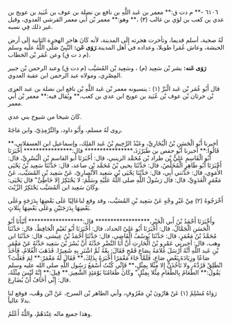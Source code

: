 ٦١٠٦ -** م دت ق:** معمر بن عَبد اللَّهِ بن نافع بن نضلة بن عوف بن عُبَيد بن عويج بن عدي بن كعب بن لؤي بن غالب (٣) ،** وهو:** معمر بْن أَبي معمر القرشي العدوي، وقيل غير ذلك فِي نسبه.

لَهُ صحبة، أسلم قديما، وتأخرت هجرته إِلَى المدينة، لأنه كَانَ هاجر الهجرة الثانية إِلَى أرض الحبشة، وعاش عُمَرا طويلا، وعداده في أهل المدينة.**رَوَى عَن:** النَّبِيّ صَلَّى اللَّهُ عليه وسلم (م د ت ق) وعن عُمَر بْن الخطاب.

**رَوَى عَنه:** بشر بْن سَعِيد (م) ، وسَعِيد بْن المُسَيَّب (م دت ق) وعبد الرحمن بْن جبير المِصْرِي، ومولاه عبد الرحمن ابن عقبة العدوي.

قال أَبُو عُمَر بْن عَبد الْبَرِّ (١) : ينسبونه معمر بْن عَبد اللَّهِ بْن نافع ابن نضلة بن عبد العزى بْن حرثان بْن عوف بْن عُبَيد بن عويج ابن عدي بن كعب،** ويُقال فيه:** معمر بْن أَبي معمر.

كَانَ شيخا من شيوخ بني عدي.

روى لَهُ مسلم، وأَبُو داود، والتِّرْمِذِيّ، وابن مَاجَهْ.

أخبرنا أَبُو الْحَسَنِ بْنُ الْبُخَارِيِّ، وعَبْدُ الرَّحِيمِ بْنُ عَبد المَلِك، وإسماعيل ابن العسقلاني،** قَالُوا:** أخبرنا أَبُو حفص بن طَبَرْزَذَ،**************** قال:**************** أَخْبَرَنَا أَبُو الْقَاسِمِ عَلِيُّ بْن طراد بْن مُحَمَّد الزينبي، قال: أَخْبَرَنَا أبو القاسم بْن الْبُسْرِيِّ، قال: أَخْبَرَنَا أَبُو طَاهِرٍ الْمُخَلِّصُ، قال: حَدَّثَنَا يحيى بْنُ مُحَمَّد بْن صاعد، قال: حَدَّثَنَا سَعِيد بْنُ يَحْيَى الأُمَوِي، قال: حَدَّثني أَبِي، قال: حَدَّثَنَا يَحْيَى بْن سَعِيد الأَنْصارِيّ، عَنْ سَعِيد بْنِ المُسَيَّب، عَنْ مَعْمَرٍ الْعَدَوِيِّ، قال: قال رَسُولُ اللَّهِ صلى اللَّهُ عَلَيْهِ وسَلَّمَ: لا يَحْتَكِرُ إِلا خَاطِئٌ" قال يَحْيَى: وكَانَ سَعِيد ابن المُسَيَّب يَحْتَكِرُ الزَّيْتَ.

أَخْرَجُوهُ (٢) مِنْ غَيْرِ وجْهٍ عَنْ سَعِيد بْنِ المُسَيَّب، وقد وقع لناعَالِيًا عَلَى بَعْضِهَا بِدَرَجَةٍ وعَلَى بَعْضِهَا بِدَرَجَتَيْنِ وعَلَى بَعْضِهَا بِثَلاثٍ.

وأَخْبَرَنَا أَحْمَدُ بْنُ أَبي الْخَيْرِ،****************** قال:****************** أَنْبَأَنَا أَبُو الْحَسَنِ الْجَمَّالُ، قال: أَخْبَرَنَا أَبُو عَلِيّ الحداد، قال: أَخْبَرَنَا أَبُو نُعَيْمٍ الْحَافِظُ، قال: حَدَّثَنَا مُحَمَّدُ بْنُ مَعْمَرٍ، قال: حَدَّثَنَا يُوسُفُ الْقَاضِي، قال: حَدَّثَنَا أَحْمَدُ بْنُ عِيسَى، قال: حَدَّثَنَا ابن وهب، قال: أخبرني عَمْرو بْنُ الْحَارِثِ أَنَّ أَبَا النَّضْرِ حَدَّثَهُ أَنَّ بُسْرَ بْنَ سَعِيد حَدَّثَهُ عَنْ مَعْمَرِ بْنِ عَبد اللَّهِ أَنَّهُ أَرْسَلَ غُلامَهُ بِصَاعٍ قَمْحٍ فَقَالَ: بِعْهُ ثُمَّ اشْتَرِ بِهِ شَعِيرًا. فَذَهَبَ الْغُلامُ، فَأَخَذَ صَاعًا وزِيَادَةَ بَعْضِ صَاعٍ، فَلَمَّا جَاءَ مَعْمَرًا أَخْبَرَهُ بِذَلِكَ،** فَقَالَ لَهُ مَعْمَرٌ:** لِمَ فَعَلْتَ؟ انْطَلِقْ فَرُدَّهُ، ولا تَأْخُذَنَّ إِلا مِثْلا بِمِثْلٍ،** فَإِنِّي كُنْتُ أَسْمَعُ رَسُول اللَّهِ صلى الله عليه وسلم يَقُولُ:** الطَّعَامُ بِالطَّعَامِ مِثْلا بِمِثْلٍ" وكَانَ طَعَامُنَا يَوْمَئِذٍ الشَّعِيرَ.** قِيلَ:** إِنَّهُ لَيْسَ مِثْلَهُ، قال: إِنِّي أَخَافُ أَنْ يُضَارِعَ.

رَوَاهُ مُسْلِمٌ (١) عَنْ هَارُونَ بْنِ مَعْرُوفٍ، وأبي الطاهر بْن السرح، عَنْ ابْن وهْب، فوقع لنا بدلا عالياً.

وهذا جميع ماله عِنْدَهُمْ، واللَّهُ أَعْلَمُ.